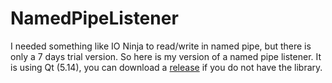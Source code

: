 # NamedPipeListener
I needed something like IO Ninja to read/write in named pipe, but there is only a 7 days trial version. So here is my version of a named pipe listener. It is using Qt (5.14), you can download a [release](https://github.com/ApourtArtt/NamedPipeListener/releases) if you do not have the library.
